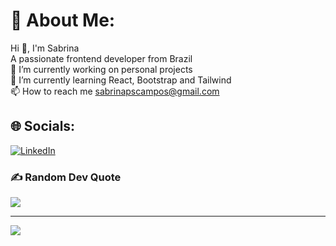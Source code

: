 # 💫 About Me:
Hi 👋, I'm Sabrina<br>A passionate frontend developer from Brazil<br>🔭 I’m currently working on personal projects<br>🌱 I’m currently learning React, Bootstrap and Tailwind<br>📫 How to reach me sabrinapscampos@gmail.com


## 🌐 Socials:
[![LinkedIn](https://img.shields.io/badge/LinkedIn-%230077B5.svg?logo=linkedin&logoColor=white)](https://linkedin.com/in/sabrinapscampos) 

### ✍️ Random Dev Quote
![](https://quotes-github-readme.vercel.app/api?type=horizontal&theme=radical)

---
[![](https://visitcount.itsvg.in/api?id=harverino&icon=0&color=0)](https://visitcount.itsvg.in)

<!-- Proudly created with GPRM ( https://gprm.itsvg.in ) -->
